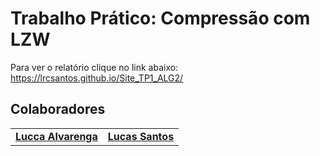 # Trabalho Prático: Compressão com LZW

Para ver o relatório clique no link abaixo:
https://lrcsantos.github.io/Site_TP1_ALG2/

## Colaboradores

<table>
  <tr>
    <td align="center">
      <a href="#">
        <sub>
          <b><a href="https://github.com/luccaamp">Lucca Alvarenga</a></b>
        </sub>
      </a>
    </td>
     <td align="center">
      <a href="#">
        <sub>
          <b><a href="https://github.com/LrcSantos">Lucas Santos</a></b>
        </sub>
      </a>
    </td>
  </tr>
</table>


